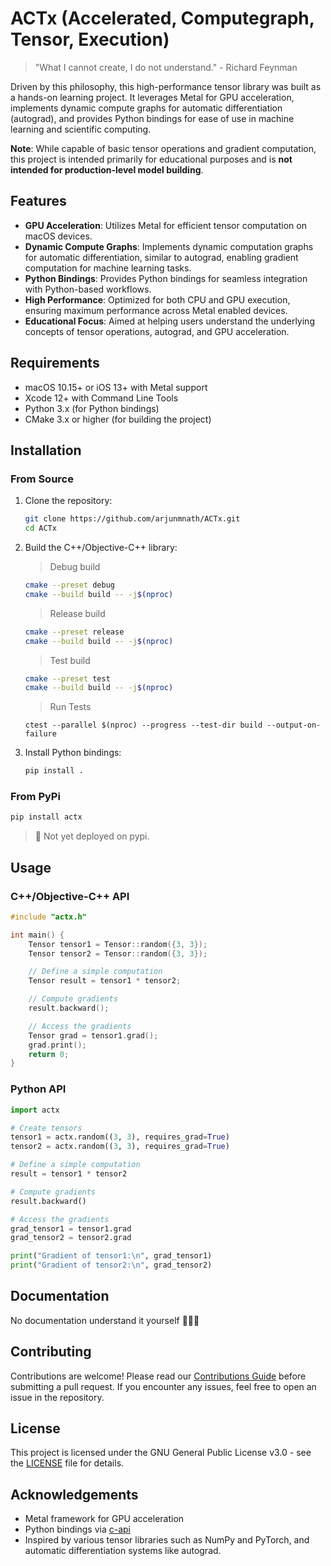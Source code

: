 # ACTx (Accelerated, Computegraph, Tensor, Execution)

> "What I cannot create, I do not understand." - Richard Feynman

Driven by this philosophy, this high-performance tensor library was built as a hands-on learning project. It leverages Metal for GPU acceleration, implements dynamic compute graphs for automatic differentiation (autograd), and provides Python bindings for ease of use in machine learning and scientific computing.

**Note**: While capable of basic tensor operations and gradient computation, this project is intended primarily for educational purposes and is **not intended for production-level model building**.

## Features

- **GPU Acceleration**: Utilizes Metal for efficient tensor computation on macOS devices.
- **Dynamic Compute Graphs**: Implements dynamic computation graphs for automatic differentiation, similar to autograd, enabling gradient computation for machine learning tasks.
- **Python Bindings**: Provides Python bindings for seamless integration with Python-based workflows.
- **High Performance**: Optimized for both CPU and GPU execution, ensuring maximum performance across Metal enabled devices.
- **Educational Focus**: Aimed at helping users understand the underlying concepts of tensor operations, autograd, and GPU acceleration.

## Requirements

- macOS 10.15+ or iOS 13+ with Metal support
- Xcode 12+ with Command Line Tools
- Python 3.x (for Python bindings)
- CMake 3.x or higher (for building the project)
<!--

## Project Structure

````
.
├── src
│   └── beta
│   │   ├── cpu.cpp
│   │   ├── cpu.h
│   │   ├── device.cpp
│   │   ├── device.h
│   │   ├── mps_helper.mm
│   │   ├── mps_helper.h
│   │   └── tensor.mm
│   ├──  matrix.cpp
│   ├──  mps.h
│   ├──  mps.nm
│   ├── Shaders.metal
│   ├── tensor.mm
│   └── wrapper.cpp
├── tests
│   ├── CMakeLists.txt
│   ├── ...
│   └──
├── examples
│   └── mlp
│       ├── activations
│       │   ├── __init__.py
│       │   └── main.py
│       ├── costs
│       │   ├── __init__.py
│       │   └── main.py
│       ├── layers
│       │   ├── __init__.py
│       │   └── main.py
│       ├── optimizers
│       │   ├── __init__.py
│       │   └── main.py
│       ├── tensors
│       │   ├── __init__.py
│       │   └── tensor.py
│       ├── tests
│       │   ├── activation_methods.py
│       │   ├── cost_methods.py
│       │   └── layer.py
│       └── tf_impl
│           ├── data.json
│           ├── gpt-version.py
│           ├── mnist_model.h5
│           └── requirements.txt
├── .gitignore
├── build_ext.py
├── CMakeLists.txt
├── LICENSE
├── MANIFEST.in
├── pyproject.toml
├── README.md
├── setup.py
└── setup.cfg
``` -->
## Installation

### From Source

1. Clone the repository:
   ```bash
   git clone https://github.com/arjunmnath/ACTx.git
   cd ACTx
   ```

2. Build the C++/Objective-C++ library:

   > Debug build

   ```bash
   cmake --preset debug
   cmake --build build -- -j$(nproc)
   ```

   > Release build

   ```bash
   cmake --preset release
   cmake --build build -- -j$(nproc)
   ```

   > Test build

   ```bash
   cmake --preset test
   cmake --build build -- -j$(nproc)
   ```

   > Run Tests

   ```
   ctest --parallel $(nproc) --progress --test-dir build --output-on-failure
   ```

3. Install Python bindings:
   ```bash
   pip install .
   ```

### From PyPi

```bash
pip install actx
```

> 🚧 Not yet deployed on pypi.

## Usage

### C++/Objective-C++ API

```cpp
#include "actx.h"

int main() {
    Tensor tensor1 = Tensor::random({3, 3});
    Tensor tensor2 = Tensor::random({3, 3});

    // Define a simple computation
    Tensor result = tensor1 * tensor2;

    // Compute gradients
    result.backward();

    // Access the gradients
    Tensor grad = tensor1.grad();
    grad.print();
    return 0;
}
```

### Python API

```python
import actx

# Create tensors
tensor1 = actx.random((3, 3), requires_grad=True)
tensor2 = actx.random((3, 3), requires_grad=True)

# Define a simple computation
result = tensor1 * tensor2

# Compute gradients
result.backward()

# Access the gradients
grad_tensor1 = tensor1.grad
grad_tensor2 = tensor2.grad

print("Gradient of tensor1:\n", grad_tensor1)
print("Gradient of tensor2:\n", grad_tensor2)
```

## Documentation

<!-- For detailed documentation on the API and advanced usage, refer to the [docs](docs). -->

No documentation understand it yourself 🤷🏻‍♂️

## Contributing

Contributions are welcome! Please read our [Contributions Guide](CONTRIBUTING.md) before submitting a pull request. If you encounter any issues, feel free to open an issue in the repository.

## License

This project is licensed under the GNU General Public License v3.0 - see the [LICENSE](LICENSE) file for details.

## Acknowledgements

- Metal framework for GPU acceleration
- Python bindings via [c-api](https://docs.python.org/3/c-api/)
- Inspired by various tensor libraries such as NumPy and PyTorch, and automatic differentiation systems like autograd.
